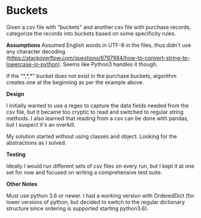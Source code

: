 # Buckets
Given a csv file with "buckets" and another csv file with purchase records, categorize the records into buckets based on some specificity rules.

**Assumptions**
Assumed English words in UTF-8 in the files, thus didn't use any character decoding (https://stackoverflow.com/questions/6797984/how-to-convert-string-to-lowercase-in-python). Seems like Python3 handles it though.

If the "\*,\*,\*" bucket does not exist in the purchase buckets, algorithm creates one at the beginning as per the example above.


**Design**

I initially wanted to use a regex to capture the data fields needed from the csv file, but it became too cryptic to read and switched to regular string methods. I also learned that reading from a csv can be done with pandas, but I suspect it's an overkill.

My solution started without using classes and object. Looking for the abstractions as I solved.

**Testing**

Ideally I would run different sets of csv files on every run, but I kept it at one set for now and focused on writing a comprehensive test suite.

**Other Notes**

Must use python 3.6 or newer. I had a working version with OrderedDict (for lower versions of python, but decided to switch to the regular dictionary structure since ordering is supported starting python3.6).
